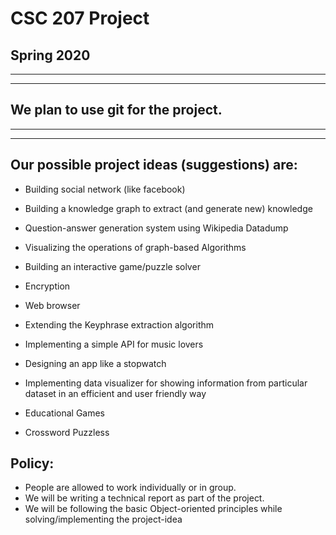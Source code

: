 # CSC 207 Project
## Spring 2020
-------------------------------------------------------------
-------------------------------------------------------------
## We plan to use git for the project.
-------------------------------------------------------------
-------------------------------------------------------------
## Our possible project ideas (suggestions) are:

- Building social network (like facebook)

- Building a knowledge graph to extract (and generate new) knowledge

- Question-answer generation system using Wikipedia Datadump

- Visualizing the operations of graph-based Algorithms

- Building an interactive game/puzzle solver

- Encryption

- Web browser

- Extending the Keyphrase extraction algorithm

- Implementing a simple API for music lovers

- Designing an app like a stopwatch 

- Implementing data visualizer for showing information from particular dataset in an efficient and user friendly way

- Educational Games 

- Crossword Puzzless

## Policy:

- People are allowed to work individually or in group.
- We will be writing a technical report as part of the project.
- We will be following the basic Object-oriented principles while solving/implementing the project-idea

